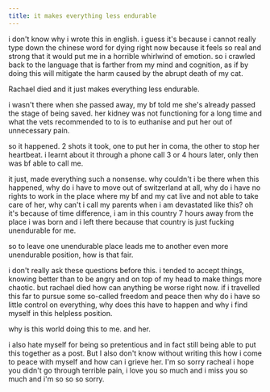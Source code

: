 ```yaml
---
title: it makes everything less endurable
---
```


i don't know why i wrote this in english. i guess it's because i cannot really type down the chinese word for dying right now because it feels so real and strong that it would put me in a horrible whirlwind of emotion. so i crawled back to the language that is farther from my mind and cognition, as if by doing this will mitigate the harm caused by the abrupt death of my cat.

Rachael died and it just makes everything less endurable.

i wasn't there when she passed away, my bf told me she's already passed the stage of being saved. her kidney was not functioning for a long time and what the vets recommended to to is to euthanise and put her out of unnecessary pain.

so it happened. 2 shots it took, one to put her in coma, the other to stop her heartbeat. i learnt about it through a phone call 3 or 4 hours later, only then was bf able to call me.

it just, made everything such a nonsense. why couldn't i be there when this happened, why do i have to move out of switzerland at all, why do i have no rights to work in the place where my bf and my cat live and not able to take care of her, why can't i call my parents when i am devastated like this? oh it's because of time difference, i am in this country 7 hours away from the place i was born and i left there because that country is just fucking unendurable for me.

so to leave one unendurable place leads me to another even more unendurable position, how is that fair.

i don't really ask these questions before this. i tended to accept things, knowing better than to be angry and on top of my head to make things more chaotic. but rachael died how can anything be worse right now. if i travelled this far to pursue some so-called freedom and peace then why do i have so little control on everything, why does this have to happen and why i find myself in this helpless position.

why is this world doing this to me. and her. 

i also hate myself for being so pretentious and in fact still being able to put this together as a post. But I also don't know without writing this how i come to peace with myself and how can i grieve her. I'm so sorry racheal i hope you didn't go through terrible pain, i love you so much and i miss you so much and i'm so so so sorry.
